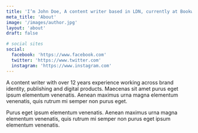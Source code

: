 ```yaml
---
title: 'I’m John Doe, A content writer based in LDN, currently at Bookworm'
meta_title: 'About'
image: '/images/author.jpg'
layout: 'about'
draft: false

# social sites
social:
  facebook: 'https://www.facebook.com'
  twitter: 'https://www.twitter.com'
  instagram: 'https://www.instagram.com'
---
```


A content writer with over 12 years experience working across brand identity, publishing and digital products. Maecenas sit amet purus eget ipsum elementum venenatis. Aenean maximus urna magna elementum venenatis, quis rutrum mi semper non purus eget.

Purus eget ipsum elementum venenatis. Aenean maximus urna magna elementum venenatis, quis rutrum mi semper non purus eget ipsum elementum venenatis.
